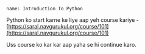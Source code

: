 ```ngMeta
name: Introduction To Python
```

Python ko start karne ke liye aap yeh course kariye - [https://saral.navgurukul.org/course/101](https://saral.navgurukul.org/course/101)

Uss course ko kar kar aap yaha se hi continue karo.